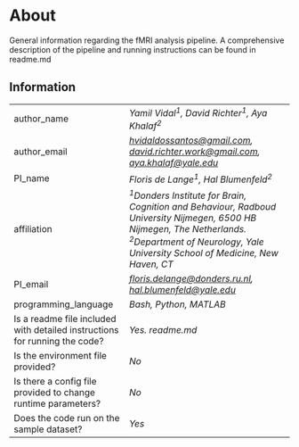 # About
General information regarding the fMRI analysis pipeline. A comprehensive description of the pipeline and running instructions can be found in readme.md

## Information

| | |
| --- | --- |
author_name | *Yamil Vidal<sup>1</sup>, David Richter<sup>1</sup>, Aya Khalaf<sup>2</sup>*
author_email | *hvidaldossantos@gmail.com, david.richter.work@gmail.com, aya.khalaf@yale.edu*
PI_name | *Floris de Lange<sup>1</sup>, Hal Blumenfeld<sup>2</sup>*
affiliation | *<sup>1</sup>Donders Institute for Brain, Cognition and Behaviour, Radboud University Nijmegen, 6500 HB Nijmegen, The Netherlands. <sup>2</sup>Department of Neurology, Yale University School of Medicine, New Haven, CT*
PI_email | *floris.delange@donders.ru.nl, hal.blumenfeld@yale.edu*
programming_language | *Bash, Python, MATLAB*
Is a readme file included with detailed instructions for running the code? | *Yes. readme.md*
Is the environment file provided? | *No*
Is there a config file provided to change runtime parameters? | *No*
Does the code run on the sample dataset? | *Yes*
